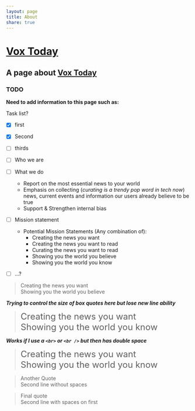 ```yaml
---
layout: page
title: About
share: true
---
```


# [Vox Today](http://Vox.Today) #  

## A page about [Vox Today](http://Vox.Today) ##  

### TODO ###  
**Need to add information to this page such as:**       

Task list?  
 - [x] first    
 - [x] Second    
 - [ ] thirds    

 - [ ] Who we are  
 - [ ] What we do
     * Report on the most essential news to your world
     * Emphasis on collecting (_curating is a trendy pop word in tech now_) news, current events and information our users already believe to be true
     * Support & Strengthen internal bias
 - [ ] Mission statement
     * Potential Mission Statements (Any combination of):
         * Creating the news you want
         * Creating the news you want to read
         * Curating the news you want to read
         * Showing you the world you believe
         * Showing you the world you know
 - [ ] ...?  

>Creating the news you want  
> Showing you the world you believe  

**_Trying to control the size of box quotes here but lose new line ability_**  

><font size="5">Creating the news you want</font>  
> <font size="5">Showing you the world you know</font>  

**_Works if I use a `<br>` or `<br />` but then has double space_**  

><font size="5">Creating the news you want</font>  <br>
><font size="5">Showing you the world you know</font>  

> Another Quote  
> Second line without spaces  

> Final quote  
> Second line with spaces on first  
